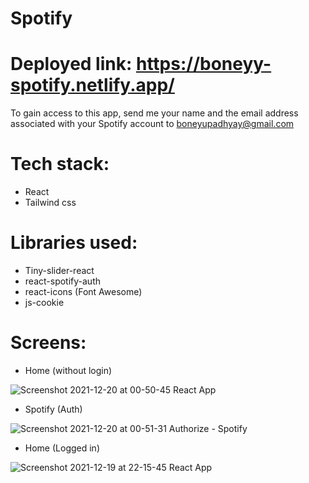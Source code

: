 # Spotify
# Deployed link: https://boneyy-spotify.netlify.app/
To gain access to this app, send me your name and the email address associated with your Spotify account to boneyupadhyay@gmail.com
# Tech stack:
  + React
  + Tailwind css
# Libraries used:
  + Tiny-slider-react
  + react-spotify-auth
  + react-icons (Font Awesome)
  + js-cookie
# Screens:
  + Home (without login)
  
 
![Screenshot 2021-12-20 at 00-50-45 React App](https://user-images.githubusercontent.com/82953224/146688271-2733cec4-7441-402b-bb5f-15fae39cc007.png)

  + Spotify (Auth)
  
![Screenshot 2021-12-20 at 00-51-31 Authorize - Spotify](https://user-images.githubusercontent.com/82953224/146688312-f09c0e1a-b7f5-4399-9cf5-7e46af19fba8.png)

  + Home (Logged in)
  
![Screenshot 2021-12-19 at 22-15-45 React App](https://user-images.githubusercontent.com/82953224/146688332-e679b938-3f90-47f2-9956-aa33b4177a11.png)


